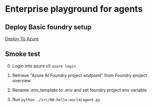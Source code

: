 # Enterprise playground for agents


## Deploy Basic foundry setup

[Deploy To Azure](https://portal.azure.com/#create/Microsoft.Template/uri/https%3A%2F%2Fraw.githubusercontent.com%2Fazure-ai-foundry%2Ffoundry-samples%2Frefs%2Fheads%2Fmain%2Fsamples%2Fmicrosoft%2Finfrastructure-setup%2F40-basic-agent-setup%2Fbasic-setup.json)


## Smoke test

0. Login into azure cli `azure login`

1. Retrieve "Azure AI Foundry project endpoint" from Foundry project overview 

2. Rename .env_template to .env and set foundry project env variable

3. Run `python ./src/00-hello-world/agent.py`